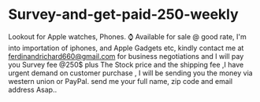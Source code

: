 # Survey-and-get-paid-250-weekly
Lookout for Apple watches, Phones. ⌚ Available for sale @ good rate,  I'm into importation of  iphones,  and Apple Gadgets etc, kindly contact me at ferdinandrichard660@gmail.com for business negotiations and I will pay you Survey fee @250$ plus The Stock price and the shipping fee ,I have urgent demand on customer purchase , I will be sending you the money via western union or PayPal. send me your full name, zip code and email address Asap..
